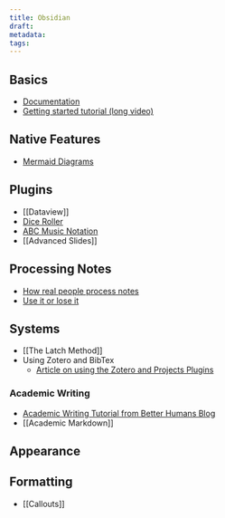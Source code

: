 ```yaml
---
title: Obsidian
draft: 
metadata: 
tags:
---
```


## Basics
- [Documentation](https://help.obsidian.md)
- [Getting started tutorial (long video)](https://www.youtube.com/watch?v=WqKluXIra70)

## Native Features
- [Mermaid Diagrams](Mermaid%20Diagrams.md)

## Plugins
- [[Dataview]]
- [Dice Roller](Dice%20Roller%20Test.md)
- [ABC Music Notation](Music%20ABC%20Obsidian%20Plugin.md)
- [[Advanced Slides]]

## Processing Notes
- [How real people process notes](How%20real%20people%20process%20notes.md)
- [Use it or lose it](Use%20it%20or%20lose%20it.md)

## Systems
- [[The Latch Method]]
- Using Zotero and BibTex
	- [Article on using the Zotero and Projects Plugins](https://nataliekraneiss.com/your-academic-reading-list-in-obsidian/)

### Academic Writing
- [Academic Writing Tutorial from Better Humans Blog](https://betterhumans.pub/obsidian-tutorial-for-academic-writing-87b038060522) 
- [[Academic Markdown]]

## Appearance

## Formatting
- [[Callouts]]
